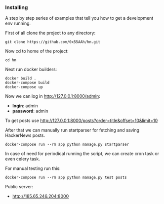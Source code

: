 ### Installing

A step by step series of examples that tell you how to get a development env running.

First of all clone the project to any directory:
```
git clone https://github.com/0x55AAh/hn.git
```
Now cd to home of the project:
```
cd hn
```
Next run docker builders:
```
docker build .
docker-compose build
docker-compose up
```
Now we can log in http://127.0.0.1:8000/admin:
* **login**: admin
* **password**: admin

To get posts use http://127.0.0.1:8000/posts?order=title&offset=10&limit=10

After that we can manually run startparser for fetching
and saving HackerNews posts.
```
docker-compose run --rm app python manage.py startparser
```
In case of need for periodical running the script, we can
create cron task or even celery task.

For manual testing run this:
```
docker-compose run --rm app python manage.py test posts
```
Public server:
* http://185.65.246.204:8000